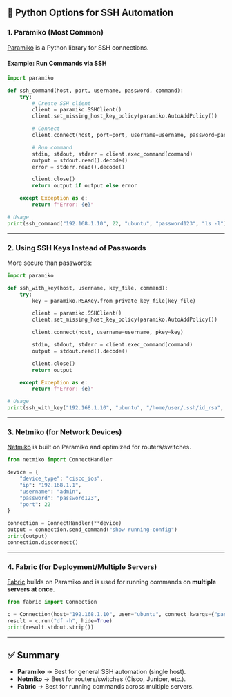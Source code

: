 ## 🔑 Python Options for SSH Automation

### 1. **Paramiko (Most Common)**

[Paramiko](http://www.paramiko.org/) is a Python library for SSH connections.

#### Example: Run Commands via SSH

```python
import paramiko

def ssh_command(host, port, username, password, command):
    try:
        # Create SSH client
        client = paramiko.SSHClient()
        client.set_missing_host_key_policy(paramiko.AutoAddPolicy())

        # Connect
        client.connect(host, port=port, username=username, password=password)

        # Run command
        stdin, stdout, stderr = client.exec_command(command)
        output = stdout.read().decode()
        error = stderr.read().decode()

        client.close()
        return output if output else error

    except Exception as e:
        return f"Error: {e}"

# Usage
print(ssh_command("192.168.1.10", 22, "ubuntu", "password123", "ls -l"))
```

---

### 2. **Using SSH Keys Instead of Passwords**

More secure than passwords:

```python
import paramiko

def ssh_with_key(host, username, key_file, command):
    try:
        key = paramiko.RSAKey.from_private_key_file(key_file)

        client = paramiko.SSHClient()
        client.set_missing_host_key_policy(paramiko.AutoAddPolicy())

        client.connect(host, username=username, pkey=key)

        stdin, stdout, stderr = client.exec_command(command)
        output = stdout.read().decode()

        client.close()
        return output

    except Exception as e:
        return f"Error: {e}"

# Usage
print(ssh_with_key("192.168.1.10", "ubuntu", "/home/user/.ssh/id_rsa", "uname -a"))
```

---

### 3. **Netmiko (for Network Devices)**

[Netmiko](https://github.com/ktbyers/netmiko) is built on Paramiko and optimized for routers/switches.

```python
from netmiko import ConnectHandler

device = {
    "device_type": "cisco_ios",
    "ip": "192.168.1.1",
    "username": "admin",
    "password": "password123",
    "port": 22
}

connection = ConnectHandler(**device)
output = connection.send_command("show running-config")
print(output)
connection.disconnect()
```

---

### 4. **Fabric (for Deployment/Multiple Servers)**

[Fabric](https://www.fabfile.org/) builds on Paramiko and is used for running commands on **multiple servers at once**.

```python
from fabric import Connection

c = Connection(host="192.168.1.10", user="ubuntu", connect_kwargs={"password": "password123"})
result = c.run("df -h", hide=True)
print(result.stdout.strip())
```

---

## ✅ Summary

* **Paramiko** → Best for general SSH automation (single host).
* **Netmiko** → Best for routers/switches (Cisco, Juniper, etc.).
* **Fabric** → Best for running commands across multiple servers.
